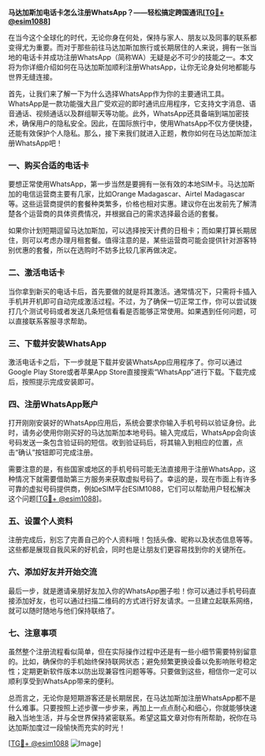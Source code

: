 **马达加斯加电话卡怎么注册WhatsApp？——轻松搞定跨国通讯[[TG💪+ @esim1088](https://t.me/s/esim1088)]**

在当今这个全球化的时代，无论你身在何处，保持与家人、朋友以及同事的联系都变得尤为重要。而对于那些前往马达加斯加旅行或长期居住的人来说，拥有一张当地的电话卡并成功注册WhatsApp（简称WA）无疑是必不可少的技能之一。本文将为你详细介绍如何在马达加斯加顺利注册WhatsApp，让你无论身处何地都能与世界无缝连接。

首先，让我们来了解一下为什么选择WhatsApp作为你的主要通讯工具。WhatsApp是一款功能强大且广受欢迎的即时通讯应用程序，它支持文字消息、语音通话、视频通话以及群组聊天等功能。此外，WhatsApp还具备端到端加密技术，确保用户的隐私安全。因此，在国际旅行中，使用WhatsApp不仅方便快捷，还能有效保护个人隐私。那么，接下来我们就进入正题，教你如何在马达加斯加注册WhatsApp吧！

### **一、购买合适的电话卡**
要想正常使用WhatsApp，第一步当然是要拥有一张有效的本地SIM卡。马达加斯加的电信运营商主要有几家，比如Orange Madagascar、Airtel Madagascar等。这些运营商提供的套餐种类繁多，价格也相对实惠。建议你在出发前先了解清楚各个运营商的具体资费情况，并根据自己的需求选择最合适的套餐。

如果你计划短期逗留马达加斯加，可以选择按天计费的日租卡；而如果打算长期居住，则可以考虑办理月租套餐。值得注意的是，某些运营商可能会提供针对游客特别优惠的套餐，所以在选购时不妨多比较几家再做决定。

### **二、激活电话卡**
当你拿到新买的电话卡后，首先要做的就是将其激活。通常情况下，只需将卡插入手机并开机即可自动完成激活过程。不过，为了确保一切正常工作，你可以尝试拨打几个测试号码或者发送几条短信看看是否能够正常使用。如果遇到任何问题，可以直接联系客服寻求帮助。

### **三、下载并安装WhatsApp**
激活电话卡之后，下一步就是下载并安装WhatsApp应用程序了。你可以通过Google Play Store或者苹果App Store直接搜索“WhatsApp”进行下载。下载完成后，按照提示完成安装即可。

### **四、注册WhatsApp账户**
打开刚刚安装好的WhatsApp应用后，系统会要求你输入手机号码以验证身份。此时，请务必使用你刚买好的马达加斯加本地号码。输入完成后，WhatsApp会向该号码发送一条包含验证码的短信。收到验证码后，将其输入到相应的位置，点击“确认”按钮即可完成注册。

需要注意的是，有些国家或地区的手机号码可能无法直接用于注册WhatsApp，这种情况下就需要借助第三方服务来获取虚拟号码了。幸运的是，现在市面上有许多可靠的虚拟号码提供商，例如eSIM平台ESIM1088，它们可以帮助用户轻松解决这个问题[[TG💪+ @esim1088](https://t.me/s/esim1088)]。

### **五、设置个人资料**
注册完成后，别忘了完善自己的个人资料哦！包括头像、昵称以及状态信息等等。这些都是展现自我风采的好机会，同时也是让朋友们更容易找到你的关键所在。

### **六、添加好友并开始交流**
最后一步，就是邀请亲朋好友加入你的WhatsApp圈子啦！你可以通过手机号码直接添加好友，也可以通过扫描二维码的方式进行好友请求。一旦建立起联系网络，就可以随时随地与他们保持联络了。

### **七、注意事项**
虽然整个注册流程看似简单，但在实际操作过程中还是有一些小细节需要特别留意的。比如，确保你的手机始终保持联网状态；避免频繁更换设备以免影响账号稳定性；定期更新软件版本以防出现兼容性问题等等。只要做到这些，相信你一定可以顺利享受到WhatsApp带来的便利。

总而言之，无论你是短期游客还是长期居民，在马达加斯加注册WhatsApp都不是什么难事。只要按照上述步骤一步步来，再加上一点点耐心和细心，你就能够快速融入当地生活，并与全世界保持紧密联系。希望这篇文章对你有所帮助，祝你在马达加斯加度过一段愉快而充实的时光！

[[TG💪+ @esim1088](https://t.me/s/esim1088) ![Image](https://i.postimg.cc/4NQfJmqS/Snipaste-2025-05-13-00-14-12.png)]